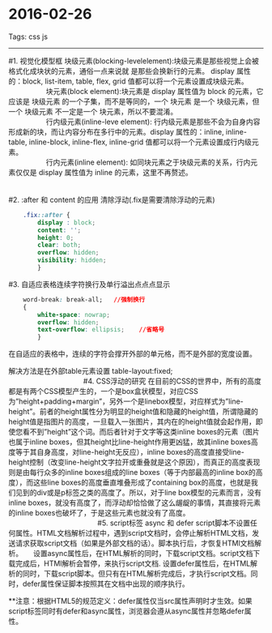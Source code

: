 
# 2016-02-26
Tags: css js 

---

#1. 视觉化模型框
块级元素(blocking-levelelement):块级元素是那些视觉上会被格式化成块状的元素，通俗一点来说就 是那些会换新行的元素。  display 属性的：block, list-item, table, flex, grid 值都可以将一个元素设置成块级元素。    
　　　　　
块元素(block element):块元素是 display 属性值为 block 的元素，它应该是 块级元素 的一个子集，而不是等同的，一个 块元素 是一个 块级元素，但一个 块级元素 不一定是一个 块元素，所以不要混淆。    
　　　　　
行内级元素(inline-leve  element):  行内级元素是那些不会为自身内容形成新的块，而让内容分布在多行中的元素。display 属性的：inline, inline-table, inline-block, inline-flex, inline-grid 值都可以将一个元素设置成行内级元素。    
　　　　　
行内元素(inline element): 如同块元素之于块级元素的关系，行内元素仅仅是 display 属性值为 inline 的元素，这里不再赘述。   
　　　　　

#2. :after 和 content 的应用
清除浮动(.fix是需要清除浮动的元素)

```css
    .fix::after {
        display : block;
        content: '';
        height: 0;
        clear: both;
        overflow: hidden;
        visibility: hidden;
        }
```  

#3. 自适应表格连续字符换行及单行溢出点点点显示 
```css
    word-break: break-all;   //强制换行
    {
        white-space: nowrap;
        overflow: hidden;
        text-overflow: ellipsis;    //省略号
        }
```
在自适应的表格中，连续的字符会撑开外部的单元格，而不是外部的宽度设置。  

解决方法是在外部table元素设置 table-layout:fixed;  
　　　　　
　　　　　
#4. CSS浮动的研究
在目前的CSS的世界中，所有的高度都是有两个CSS模型产生的，一个是box盒状模型，对应CSS为”height+padding+margin”，另外一个是linebox模型，对应样式为”line-height”。前者的height属性分为明显的height值和隐藏的height值，所谓隐藏的height值是指图片的高度，一旦载入一张图片，其内在的height值就会起作用，即使您看不到”height”这个词。而后者针对于文字等这类inline boxes的元素（图片也属于inline boxes，但其height比line-height作用更凶猛，故其inline boxes高度等于其自身高度，对line-height无反应），inline boxes的高度直接受line-height控制（改变line-height文字拉开或重叠就是这个原因），而真正的高度表现则是由每行众多的inline boxes组成的line boxes（等于内部最高的inline box的高度），而这些line boxes的高度垂直堆叠形成了containing box的高度，也就是我们见到的div或是p标签之类的高度了。所以，对于line box模型的元素而言，没有inline boxes，就没有高度了，而浮动却恰恰做了这么龌龊的事情，其直接将元素的inline boxes也破坏了，于是这些元素也就没有了高度。  
　　　　　　
　　　　　　
#5. script标签 async 和 defer
script脚本不设置任何属性。HTML文档解析过程中，遇到script文档时，会停止解析HTML文档，发送请求获取script文档（如果是外部文档的话）。脚本执行后，才恢复HTMl文档解析。　　设置async属性后，在HTML解析的同时，下载script文档。script文档下载完成后，HTMl解析会暂停，来执行script文档.                     设置defer属性后，在HTML解析的同时，下载script脚本。但只有在HTML解析完成后，才执行script文档。同时，defer属性保证脚本按照其在文档中出现的顺序执行。

**注意：根据HTML5的规范定义：defer属性仅当src属性声明时才生效。如果script标签同时有defer和async属性，浏览器会遵从async属性并忽略defer属性。
　


